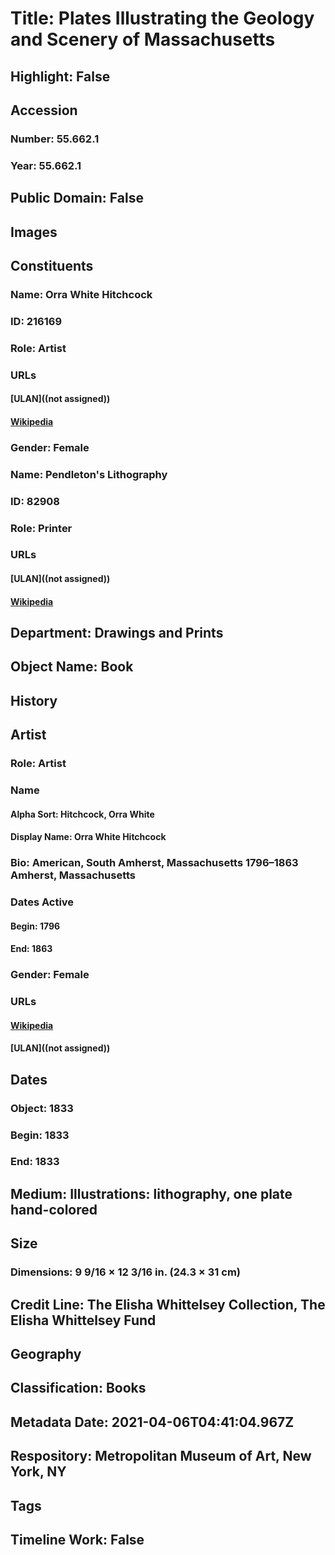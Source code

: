 # Title: Plates Illustrating the Geology and Scenery of Massachusetts
## Highlight: False
## Accession
### Number: 55.662.1
### Year: 55.662.1
## Public Domain: False
## Images
## Constituents
### Name: Orra White Hitchcock
### ID: 216169
### Role: Artist
### URLs
#### [ULAN]((not assigned))
#### [Wikipedia](https://www.wikidata.org/wiki/Q1422010)
### Gender: Female
### Name: Pendleton&#39;s Lithography
### ID: 82908
### Role: Printer
### URLs
#### [ULAN]((not assigned))
#### [Wikipedia](https://www.wikidata.org/wiki/Q7162455)
## Department: Drawings and Prints
## Object Name: Book
## History
## Artist
### Role: Artist
### Name
#### Alpha Sort: Hitchcock, Orra White
#### Display Name: Orra White Hitchcock
### Bio: American, South Amherst, Massachusetts 1796–1863 Amherst, Massachusetts
### Dates Active
#### Begin: 1796
#### End: 1863
### Gender: Female
### URLs
#### [Wikipedia](https://www.wikidata.org/wiki/Q1422010)
#### [ULAN]((not assigned))
## Dates
### Object: 1833
### Begin: 1833
### End: 1833
## Medium: Illustrations: lithography, one plate hand-colored
## Size
### Dimensions: 9 9/16 × 12 3/16 in. (24.3 × 31 cm)
## Credit Line: The Elisha Whittelsey Collection, The Elisha Whittelsey Fund
## Geography
## Classification: Books
## Metadata Date: 2021-04-06T04:41:04.967Z
## Respository: Metropolitan Museum of Art, New York, NY
## Tags
## Timeline Work: False